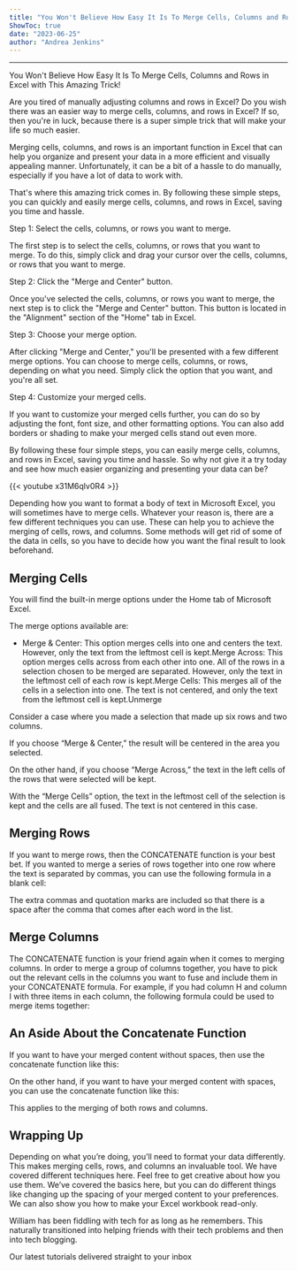 ```yaml
---
title: "You Won't Believe How Easy It Is To Merge Cells, Columns and Rows in Excel with This Amazing Trick!"
ShowToc: true 
date: "2023-06-25"
author: "Andrea Jenkins"
---
```

*****
You Won't Believe How Easy It Is To Merge Cells, Columns and Rows in Excel with This Amazing Trick!

Are you tired of manually adjusting columns and rows in Excel? Do you wish there was an easier way to merge cells, columns, and rows in Excel? If so, then you're in luck, because there is a super simple trick that will make your life so much easier.

Merging cells, columns, and rows is an important function in Excel that can help you organize and present your data in a more efficient and visually appealing manner. Unfortunately, it can be a bit of a hassle to do manually, especially if you have a lot of data to work with.

That's where this amazing trick comes in. By following these simple steps, you can quickly and easily merge cells, columns, and rows in Excel, saving you time and hassle.

Step 1: Select the cells, columns, or rows you want to merge.

The first step is to select the cells, columns, or rows that you want to merge. To do this, simply click and drag your cursor over the cells, columns, or rows that you want to merge.

Step 2: Click the "Merge and Center" button.

Once you've selected the cells, columns, or rows you want to merge, the next step is to click the "Merge and Center" button. This button is located in the "Alignment" section of the "Home" tab in Excel.

Step 3: Choose your merge option.

After clicking "Merge and Center," you'll be presented with a few different merge options. You can choose to merge cells, columns, or rows, depending on what you need. Simply click the option that you want, and you're all set.

Step 4: Customize your merged cells.

If you want to customize your merged cells further, you can do so by adjusting the font, font size, and other formatting options. You can also add borders or shading to make your merged cells stand out even more.

By following these four simple steps, you can easily merge cells, columns, and rows in Excel, saving you time and hassle. So why not give it a try today and see how much easier organizing and presenting your data can be?

{{< youtube x31M6qlv0R4 >}} 



Depending how you want to format a body of text in Microsoft Excel, you will sometimes have to merge cells. Whatever your reason is, there are a few different techniques you can use. These can help you to achieve the merging of cells, rows, and columns. Some methods will get rid of some of the data in cells, so you have to decide how you want the final result to look beforehand.
 
## Merging Cells
 
You will find the built-in merge options under the Home tab of Microsoft Excel.
 
The merge options available are:
 
- Merge & Center: This option merges cells into one and centers the text. However, only the text from the leftmost cell is kept.Merge Across: This option merges cells across from each other into one. All of the rows in a selection chosen to be merged are separated. However, only the text in the leftmost cell of each row is kept.Merge Cells: This merges all of the cells in a selection into one. The text is not centered, and only the text from the leftmost cell is kept.Unmerge

 
Consider a case where you made a selection that made up six rows and two columns.
 
If you choose “Merge & Center,” the result will be centered in the area you selected.
 
On the other hand, if you choose “Merge Across,” the text in the left cells of the rows that were selected will be kept.
 
With the “Merge Cells” option, the text in the leftmost cell of the selection is kept and the cells are all fused. The text is not centered in this case.
 
## Merging Rows
 
If you want to merge rows, then the CONCATENATE function is your best bet. If you wanted to merge a series of rows together into one row where the text is separated by commas, you can use the following formula in a blank cell:
 
The extra commas and quotation marks are included so that there is a space after the comma that comes after each word in the list.
 
## Merge Columns
 
The CONCATENATE function is your friend again when it comes to merging columns. In order to merge a group of columns together, you have to pick out the relevant cells in the columns you want to fuse and include them in your CONCATENATE formula. For example, if you had column H and column I with three items in each column, the following formula could be used to merge items together:
 
## An Aside About the Concatenate Function
 
If you want to have your merged content without spaces, then use the concatenate function like this:
 
On the other hand, if you want to have your merged content with spaces, you can use the concatenate function like this:
 
This applies to the merging of both rows and columns.
 
## Wrapping Up
 
Depending on what you’re doing, you’ll need to format your data differently. This makes merging cells, rows, and columns an invaluable tool. We have covered different techniques here. Feel free to get creative about how you use them. We’ve covered the basics here, but you can do different things like changing up the spacing of your merged content to your preferences. We can also show you how to make your Excel workbook read-only.
 
William has been fiddling with tech for as long as he remembers. This naturally transitioned into helping friends with their tech problems and then into tech blogging.
 
Our latest tutorials delivered straight to your inbox




